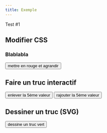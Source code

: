 ```yaml
---
title: Exemple
---
```

 
Test #1

## Modifier CSS

<h3 id='title'>Blablabla</h3>

<input type = "button" value = "mettre en rouge et agrandir" onclick = "javascript:change('title')" />

## Faire un truc interactif

<ul id="list"></ul>

<input type = "button" value = "enlever la 5ème valeur" onclick = "javascript:remove()" />
<input type = "button" value = "rajouter la 5ème valeur" onclick = "javascript:add()" />

## Dessiner un truc (SVG)

<div id = "svgcontainer"></div>

<input type = "button" value = "dessine un truc vert" onclick = "javascript:draw()" />

<br>
